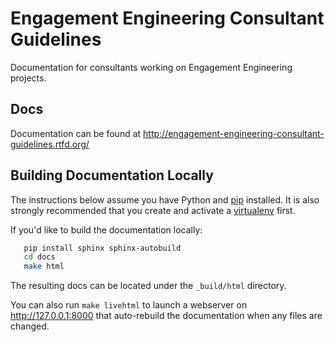 Engagement Engineering Consultant Guidelines
============================================

Documentation for consultants working on Engagement Engineering projects.


Docs
----

Documentation can be found at http://engagement-engineering-consultant-guidelines.rtfd.org/


Building Documentation Locally
------------------------------
The instructions below assume you have Python and
[pip](https://pip.pypa.io/) installed. It is also
strongly recommended that you create and activate a
[virtualenv](https://virtualenv.pypa.io/) first.

If you'd like to build the documentation locally:

```sh
   pip install sphinx sphinx-autobuild
   cd docs
   make html
```

The resulting docs can be located under the ``_build/html`` directory.

You can also run ``make livehtml`` to launch a webserver on
http://127.0.0.1:8000 that auto-rebuild the documentation when any files are
changed.

